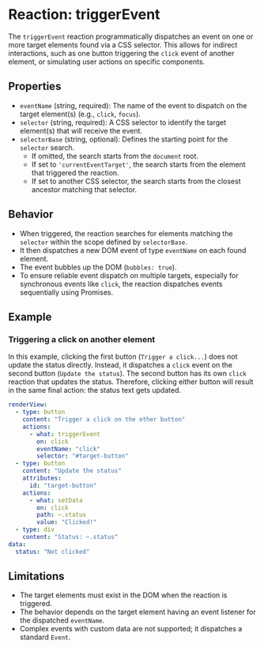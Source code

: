 # Reaction: triggerEvent

The `triggerEvent` reaction programmatically dispatches an event on one or more target elements found via a CSS selector. This allows for indirect interactions, such as one button triggering the `click` event of another element, or simulating user actions on specific components.

## Properties

- `eventName` (string, required): The name of the event to dispatch on the target element(s) (e.g., `click`, `focus`).
- `selector` (string, required): A CSS selector to identify the target element(s) that will receive the event.
- `selectorBase` (string, optional): Defines the starting point for the `selector` search.
  - If omitted, the search starts from the `document` root.
  - If set to `'currentEventTarget'`, the search starts from the element that triggered the reaction.
  - If set to another CSS selector, the search starts from the closest ancestor matching that selector.

## Behavior

- When triggered, the reaction searches for elements matching the `selector` within the scope defined by `selectorBase`.
- It then dispatches a new DOM event of type `eventName` on each found element.
- The event bubbles up the DOM (`bubbles: true`).
- To ensure reliable event dispatch on multiple targets, especially for synchronous events like `click`, the reaction dispatches events sequentially using Promises.

## Example

### Triggering a click on another element

In this example, clicking the first button (`Trigger a click...`) does not update the status directly. Instead, it dispatches a `click` event on the second button (`Update the status`). The second button has its own `click` reaction that updates the status. Therefore, clicking either button will result in the same final action: the status text gets updated.

```yaml
renderView:
  - type: button
    content: "Trigger a click on the other button"
    actions:
      - what: triggerEvent
        on: click
        eventName: "click"
        selector: "#target-button"
  - type: button
    content: "Update the status"
    attributes:
      id: "target-button"
    actions:
      - what: setData
        on: click
        path: ~.status
        value: "Clicked!"
  - type: div
    content: "Status: ~.status"
data:
  status: "Not clicked"
```

## Limitations

- The target elements must exist in the DOM when the reaction is triggered.
- The behavior depends on the target element having an event listener for the dispatched `eventName`.
- Complex events with custom data are not supported; it dispatches a standard `Event`. 